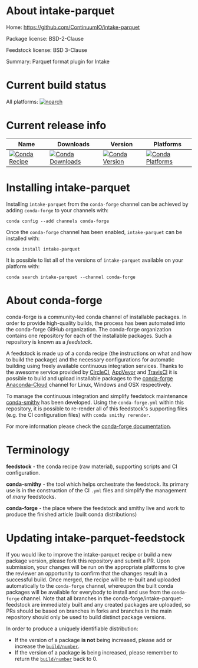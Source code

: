 About intake-parquet
====================

Home: https://github.com/ContinuumIO/intake-parquet

Package license: BSD-2-Clause

Feedstock license: BSD 3-Clause

Summary: Parquet format plugin for Intake



Current build status
====================

All platforms:
[![noarch](https://img.shields.io/circleci/project/github/conda-forge/intake-parquet-feedstock/master.svg?label=noarch)](https://circleci.com/gh/conda-forge/intake-parquet-feedstock)

Current release info
====================

| Name | Downloads | Version | Platforms |
| --- | --- | --- | --- |
| [![Conda Recipe](https://img.shields.io/badge/recipe-intake--parquet-green.svg)](https://anaconda.org/conda-forge/intake-parquet) | [![Conda Downloads](https://img.shields.io/conda/dn/conda-forge/intake-parquet.svg)](https://anaconda.org/conda-forge/intake-parquet) | [![Conda Version](https://img.shields.io/conda/vn/conda-forge/intake-parquet.svg)](https://anaconda.org/conda-forge/intake-parquet) | [![Conda Platforms](https://img.shields.io/conda/pn/conda-forge/intake-parquet.svg)](https://anaconda.org/conda-forge/intake-parquet) |

Installing intake-parquet
=========================

Installing `intake-parquet` from the `conda-forge` channel can be achieved by adding `conda-forge` to your channels with:

```
conda config --add channels conda-forge
```

Once the `conda-forge` channel has been enabled, `intake-parquet` can be installed with:

```
conda install intake-parquet
```

It is possible to list all of the versions of `intake-parquet` available on your platform with:

```
conda search intake-parquet --channel conda-forge
```


About conda-forge
=================

conda-forge is a community-led conda channel of installable packages.
In order to provide high-quality builds, the process has been automated into the
conda-forge GitHub organization. The conda-forge organization contains one repository
for each of the installable packages. Such a repository is known as a *feedstock*.

A feedstock is made up of a conda recipe (the instructions on what and how to build
the package) and the necessary configurations for automatic building using freely
available continuous integration services. Thanks to the awesome service provided by
[CircleCI](https://circleci.com/), [AppVeyor](https://www.appveyor.com/)
and [TravisCI](https://travis-ci.org/) it is possible to build and upload installable
packages to the [conda-forge](https://anaconda.org/conda-forge)
[Anaconda-Cloud](https://anaconda.org/) channel for Linux, Windows and OSX respectively.

To manage the continuous integration and simplify feedstock maintenance
[conda-smithy](https://github.com/conda-forge/conda-smithy) has been developed.
Using the ``conda-forge.yml`` within this repository, it is possible to re-render all of
this feedstock's supporting files (e.g. the CI configuration files) with ``conda smithy rerender``.

For more information please check the [conda-forge documentation](https://conda-forge.org/docs/).

Terminology
===========

**feedstock** - the conda recipe (raw material), supporting scripts and CI configuration.

**conda-smithy** - the tool which helps orchestrate the feedstock.
                   Its primary use is in the construction of the CI ``.yml`` files
                   and simplify the management of *many* feedstocks.

**conda-forge** - the place where the feedstock and smithy live and work to
                  produce the finished article (built conda distributions)


Updating intake-parquet-feedstock
=================================

If you would like to improve the intake-parquet recipe or build a new
package version, please fork this repository and submit a PR. Upon submission,
your changes will be run on the appropriate platforms to give the reviewer an
opportunity to confirm that the changes result in a successful build. Once
merged, the recipe will be re-built and uploaded automatically to the
`conda-forge` channel, whereupon the built conda packages will be available for
everybody to install and use from the `conda-forge` channel.
Note that all branches in the conda-forge/intake-parquet-feedstock are
immediately built and any created packages are uploaded, so PRs should be based
on branches in forks and branches in the main repository should only be used to
build distinct package versions.

In order to produce a uniquely identifiable distribution:
 * If the version of a package **is not** being increased, please add or increase
   the [``build/number``](https://conda.io/docs/user-guide/tasks/build-packages/define-metadata.html#build-number-and-string).
 * If the version of a package **is** being increased, please remember to return
   the [``build/number``](https://conda.io/docs/user-guide/tasks/build-packages/define-metadata.html#build-number-and-string)
   back to 0.
